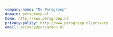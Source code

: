 ```yaml
---
company-name: "De Persgroep"
domain: persgroep.nl
home: http://www.persgroep.nl
privacy-policy: http://www.persgroep.nl/privacy
email: privacy@persgroep.nl
---
```




